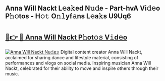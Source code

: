 ## Anna Will Nackt L𝚎a𝚔ed N𝚞𝚍e - Part-hvA Vi𝚍𝚎o P𝚑𝚘tos - H𝚘𝚝 O𝚗𝚕yf𝚊ns L𝚎a𝚔s U9Uq6

# <h2><a href="http://kf6yj7.oniu.top/?m=Anna+Will+Nackt">🔗👉 🔴 Anna Will Nackt P𝚑ot𝚘𝚜 V𝚒d𝚎o</a></h2>

[![Anna Will Nackt Nu𝚍e𝚜](https://i.imgur.com/0qMVB7G.gif)](http://kf6yj7.oniu.top/?m=Anna+Will+Nackt)
Digital content creator Anna Will Nackt, acclaimed for sharing dance and lifestyle material, consisting of performances and vlogs on social media. Inspiring musician Anna Will Nackt, celebrated for their ability to move and inspire others through their music.  
